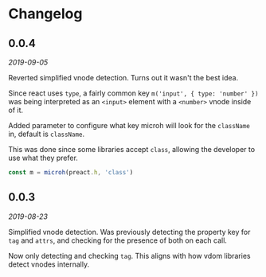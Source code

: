 # Changelog

## 0.0.4

_2019-09-05_

Reverted simplified vnode detection. Turns out it wasn't the best idea.

Since react uses `type`, a fairly common key `m('input', { type: 'number' })` was being interpreted as an `<input>` element with a `<number>` vnode inside of it.

Added parameter to configure what key microh will look for the `className` in, default is `className`.

This was done since some libraries accept `class`, allowing the developer to use what they prefer.

```js
const m = microh(preact.h, 'class')
```

## 0.0.3

_2019-08-23_

Simplified vnode detection. Was previously detecting the property key for `tag` and `attrs`, and checking for the presence of both on each call.

Now only detecting and checking `tag`. This aligns with how vdom libraries detect vnodes internally.
